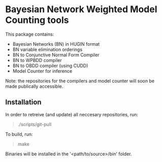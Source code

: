 # Bayesian Network Weighted Model Counting tools

This package contains:

* Bayesian Networks (BN) in HUGIN format
* BN variable elimination orderings
* BN to Conjunctive Normal Form Compiler
* BN to WPBDD compiler
* BN to OBDD compiler (using CUDD)
* Model Counter for inference

Note: the repositories for the compilers and model counter will soon be made publically accessible.

## Installation

In order to retreive (and update) all neccesary repositories, run:
> ./scripts/git-pull

To build, run:
> make

Binaries will be installed in the '<path/to/source>/bin' folder.


